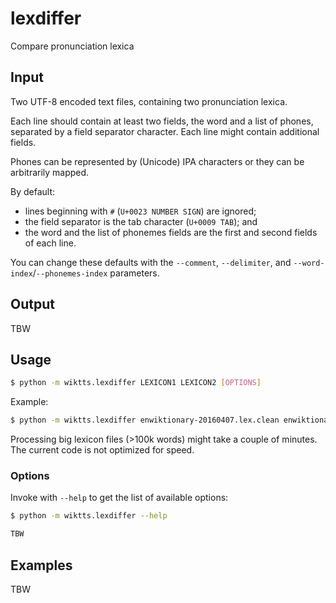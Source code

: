 # lexdiffer 

Compare pronunciation lexica


## Input

Two UTF-8 encoded text files,
containing two pronunciation lexica.

Each line should contain at least two fields,
the word and a list of phones,
separated by a field separator character.
Each line might contain additional fields.

Phones can be represented by (Unicode) IPA characters
or they can be arbitrarily mapped.

By default:
* lines beginning with ``#`` (``U+0023 NUMBER SIGN``) are ignored;
* the field separator is the tab character (``U+0009 TAB``); and
* the word and the list of phonemes fields are the first and second fields of each line.

You can change these defaults with the ``--comment``, ``--delimiter``, and
``--word-index``/``--phonemes-index`` parameters.


## Output

TBW


## Usage

```bash
$ python -m wiktts.lexdiffer LEXICON1 LEXICON2 [OPTIONS]
```

Example:

```bash
$ python -m wiktts.lexdiffer enwiktionary-20160407.lex.clean enwiktionary-20160407.lex.clean.words.applied
```

Processing big lexicon files (>100k words) might take a couple of minutes.
The current code is not optimized for speed.

### Options

Invoke with ``--help`` to get the list of available options:

```bash
$ python -m wiktts.lexdiffer --help

TBW
```

## Examples

TBW



